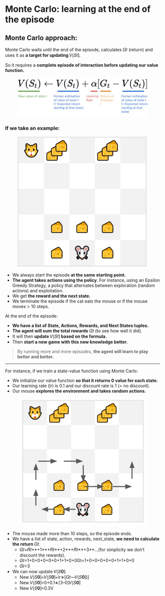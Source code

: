 # Monte Carlo: learning at the end of the episode

## **Monte Carlo approach:**

Monte Carlo waits until the end of the episode, calculates 𝐺𝑡 (return) and uses it as **a target for updating** 𝑉⟮𝑆𝑡⟯**.**

So it requires a **complete episode of interaction before updating our value function.**

<figure><img src="../../.gitbook/assets/image (20).png" alt=""><figcaption></figcaption></figure>

### If we take an example:

<figure><img src="../../.gitbook/assets/image (10).png" alt=""><figcaption></figcaption></figure>

* We always start the episode **at the same starting point.**
* **The agent takes actions using the policy**. For instance, using an Epsilon Greedy Strategy, a policy that alternates between exploration (random actions) and exploitation.
* We get **the reward and the next state.**
* We terminate the episode if the cat eats the mouse or if the mouse moves > 10 steps.

At the end of the episode:

* **We have a list of State, Actions, Rewards, and Next States tuples.**
* **The agent will sum the total rewards** 𝐺𝑡 (to see how well it did).
* It will then **update** 𝑉⟮𝑆𝑡⟯ **based on the formula.**
* Then **start a new game with this new knowledge better.**

> By running more and more episodes, **the agent will learn to play better and better.**

***

For instance, if we train a state-value function using Monte Carlo:

* We initialize our value function **so that it returns 0 value for each state.**
* Our learning rate (lr) is 0.1 and our discount rate is 1 (= no discount).
* Our mouse **explores the environment and takes random actions.**

<figure><img src="../../.gitbook/assets/image (15).png" alt=""><figcaption></figcaption></figure>

* The mouse made more than 10 steps, so the episode ends.&#x20;
* We have a list of state, action, rewards, next\_state, **we need to calculate the return** 𝐺𝑡.
  * 𝐺𝑡=𝑅𝑡**+1**+𝑅𝑡**+2**+𝑅𝑡**+3**...(for simplicity we don’t discount the rewards).
  * 𝐺𝑡=1+0+0+0+0+0+1+1+0+0Gt​=1+0+0+0+0+0+1+1+0+0
  * 𝐺𝑡=3
* We can now update 𝑉⟮𝑆**0**⟯:
  * New 𝑉⟮𝑆**0**⟯=𝑉⟮𝑆**0**⟯+lr∗\[𝐺𝑡—𝑉⟮𝑆**0**⟯)]
  * New 𝑉⟮𝑆**0**⟯=0+0.1∗\[3–0]𝑉⟮𝑆**0**⟯
  * New 𝑉⟮𝑆**0**⟯=0.3V
